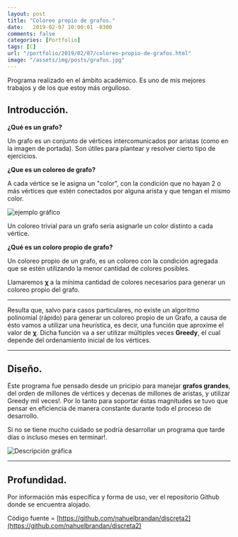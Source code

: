 ```yaml
---
layout: post
title: "Coloreo propio de grafos."
date:   2019-02-07 10:00:01 -0300
comments: false
categories: [Portfolio]
tags: [C]
url: "/portfolio/2019/02/07/coloreo-propio-de-grafos.html"
image: "/assets/img/posts/grafos.jpg"
---
```


Programa realizado en el ámbito académico. Es uno de mis mejores trabajos y de los que estoy más orgulloso.

## Introducción.

**¿Qué es un grafo?**

Un grafo es un conjunto de vértices intercomunicados por aristas (como en la imagen de portada). Son útiles para plantear y resolver cierto tipo de ejercicios.

**¿Que es un coloreo de grafo?**

A cada vértice se le asigna un "color", con la condición que no hayan 2 o más vértices que estén conectados por alguna arista y que tengan el mismo color.

![ejemplo gráfico](https://docs.google.com/drawings/d/e/2PACX-1vRECQKsD5Ug1nJFwcabXvXEOJ1mRldy4bxWEOwZaI4_GjlQ4RgauR-k4n6dFnj1f7Z8tlfdBykFZWcY/pub?w=426&h=116)

Un coloreo trivial para un grafo sería asignarle un color distinto a cada vértice.

**¿Qué es un coloro propio de grafo?**

Un coloreo propio de un grafo, es un coloreo con la condición agregada que se estén utilizando la menor cantidad de colores posibles.

Llamaremos **&chi;** a la mínima cantidad de colores necesarios para generar un coloreo propio del grafo.

---

Resulta que, salvo para casos particulares, no existe un algoritmo polinomial (rápido) para generar un coloreo propio de un Grafo, a causa de ésto vamos a utilizar una heurística, es decir, una función que aproxime el valor de **&chi;**. Dicha función va a ser utilizar múltiples veces **Greedy**, el cual depende del ordenamiento inicial de los vértices.

---

## Diseño.

Éste programa fue pensado desde un pricipio para manejar **grafos grandes**, del orden de millones de vértices y decenas de millones de aristas, y utilizar Greedy mil veces!. Por lo tanto para soportar éstas magnitudes se tuvo que pensar en eficiencia de manera constante durante todo el proceso de desarrollo.

Si no se tiene mucho cuidado se podría desarrollar un programa que tarde días o incluso meses en terminar!.

![Descripción gráfica](https://docs.google.com/drawings/d/e/2PACX-1vRtoy1g3svRkMHvuquHsUWwb5f3PU-p46w6sj01tso7xjRhvR3HLZtEwh8tph_Y7Fmx6klteQVu7dlJ/pub?w=944&h=563)

---

## Profundidad.

Por información más específica y forma de uso, ver el repositorio Github donde se encuentra alojado.

Código fuente = [https://github.com/nahuelbrandan/discreta2](https://github.com/nahuelbrandan/discreta2)
